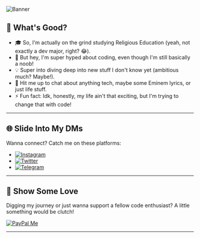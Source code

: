 ![Banner](https://capsule-render.vercel.app/api?type=waving&height=300&color=ADD8E6&text=👋%20Yo%2C%20I'm%20Stan!&textBg=false&fontColor=ffffff&fontSize=36&fontAlignY=35&desc=Just%20a%20code%20rookie%20from%20Indonesia%20(yeah%2C%20Stan...%20like%20the%20Eminem%20song%2C%20lol!)&descAlignY=60&descAlign=50&animation=fadeIn)

## 🚀 What's Good?

- 🎓 So, I'm actually on the grind studying Religious Education (yeah, not exactly a dev major, right? 😂).
- 🌱 But hey, I'm super hyped about coding, even though I'm still basically a noob!
- 💡 Super into diving deep into new stuff I don't know yet (ambitious much? Maybe!).
- 💬 Hit me up to chat about anything tech, maybe some Eminem lyrics, or just life stuff.
- ⚡ Fun fact: Idk, honestly, my life ain't that exciting, but I'm trying to change that with code!

---

## 🌐 Slide Into My DMs

Wanna connect? Catch me on these platforms:

- [![Instagram](https://img.shields.io/badge/Instagram-E4405F?style=for-the-badge&logo=instagram&logoColor=white)](https://www.instagram.com/napiies_)
- [![Twitter](https://img.shields.io/badge/Twitter-1DA1F2?style=for-the-badge&logo=twitter&logoColor=white)](https://x.com/mpiiess)
- [![Telegram](https://img.shields.io/badge/Telegram-26A5E4?style=for-the-badge&logo=telegram&logoColor=white)](https://t.me/fuckyoustan)

---

## 🙏 Show Some Love

Digging my journey or just wanna support a fellow code enthusiast? A little something would be clutch!

<a href="https://paypal.me/bogenk" target="_blank">
  <img src="https://img.shields.io/badge/PayPal-00457C?style=for-the-badge&logo=paypal&logoColor=white" alt="PayPal Me" />
</a>


---
